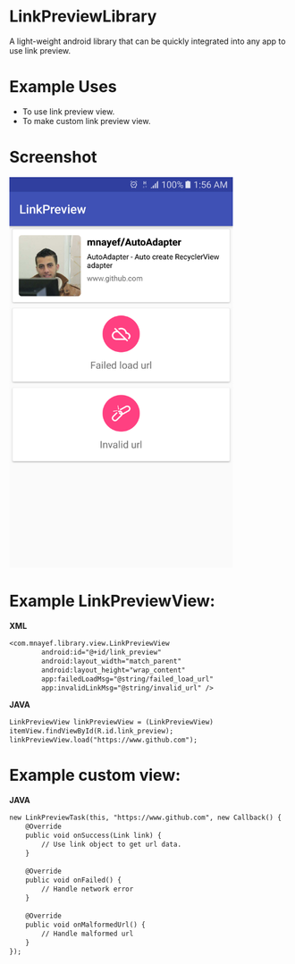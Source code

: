 # LinkPreviewLibrary
A light-weight android library that can be quickly integrated into any app to use link preview.

# Example Uses
- To use link preview view.
- To make custom link preview view.

# Screenshot
<img src="screenshots/screenshot.png" width="400px" height="700px">

# Example LinkPreviewView:

**XML**
```
<com.mnayef.library.view.LinkPreviewView
        android:id="@+id/link_preview"
        android:layout_width="match_parent"
        android:layout_height="wrap_content"
        app:failedLoadMsg="@string/failed_load_url"
        app:invalidLinkMsg="@string/invalid_url" />
```

**JAVA**
```
LinkPreviewView linkPreviewView = (LinkPreviewView) itemView.findViewById(R.id.link_preview);
linkPreviewView.load("https://www.github.com");
```

# Example custom view:

**JAVA**
```
new LinkPreviewTask(this, "https://www.github.com", new Callback() {
    @Override
    public void onSuccess(Link link) {
        // Use link object to get url data.
    }

    @Override
    public void onFailed() {
        // Handle network error
    }

    @Override
    public void onMalformedUrl() {
        // Handle malformed url 
    }
});
```
